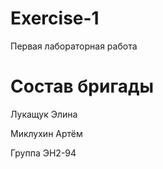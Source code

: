 # Exercise-1
Первая лабораторная работа

# Состав бригады
Лукащук Элина

Миклухин Артём

Группа ЭН2-94
